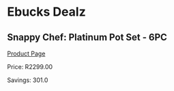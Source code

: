 
# Ebucks Dealz
## Snappy Chef: Platinum Pot Set - 6PC
[Product Page](https://www.ebucks.com/web/shop/productSelected.do?prodId=1147702991&catId=704983235)

Price: R2299.00

Savings: 301.0


	